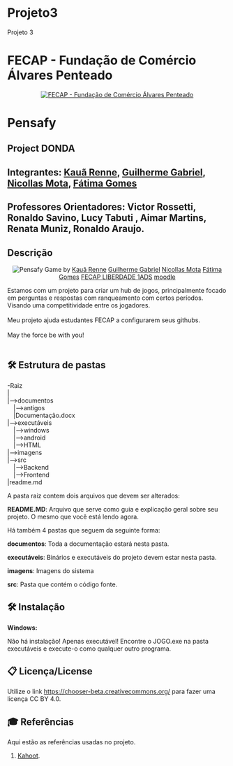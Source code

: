 # Projeto3
Projeto 3

# FECAP - Fundação de Comércio Álvares Penteado

<p align="center">
<a href= "https://www.fecap.br/"><img src="https://encrypted-tbn0.gstatic.com/images?q=tbn:ANd9GcRhZPrRa89Kma0ZZogxm0pi-tCn_TLKeHGVxywp-LXAFGR3B1DPouAJYHgKZGV0XTEf4AE&usqp=CAU" alt="FECAP - Fundação de Comércio Álvares Penteado" border="0"></a>
</p>

# Pensafy

## Project DONDA

## Integrantes: <a href="https://www.linkedin.com/in/ikauarenner/">Kauã Renne</a>, <a href="https://www.linkedin.com/in/guilherme-gabriel-a2226b307/">Guilherme Gabriel</a>, <a href="https://www.linkedin.com/in/nicollas-mota-8030b2374/">Nicollas Mota</a>, <a href="https://www.linkedin.com/in/f%C3%A1tima-gomes-19950338a/">Fátima Gomes</a>

## Professores Orientadores: Victor Rossetti, Ronaldo Savino, Lucy Tabuti , Aimar Martins, Renata Muniz, Ronaldo Araujo.

## Descrição

<p align="center">
<img src="https://i.imgur.com/ggq9dRp.png" alt="Pensafy" border="0">
  Game by <a href="https://www.linkedin.com/in/ikauarenner/">Kauã Renne</a> <a rel="license" href="https://www.linkedin.com/in/guilherme-gabriel-a2226b307/">Guilherme Gabriel</a> <a href="https://www.linkedin.com/in/nicollas-mota-8030b2374/">Nicollas Mota</a> <a href="https://www.linkedin.com/in/f%C3%A1tima-gomes-19950338a/">Fátima Gomes</a> <a href="https://www.fecap.br/">FECAP LIBERDADE 1ADS</a> <a href="https://moodle.com/pt-br/">moodle</a>
</p>


Estamos com um projeto para criar um hub de jogos, principalmente focado em perguntas e respostas com ranqueamento com certos períodos. Visando uma competitividade entre os jogadores.
<br><br>
Meu projeto ajuda estudantes FECAP a configurarem seus githubs.
<br><br>
May the force be with you!
<br><br>

## 🛠 Estrutura de pastas

-Raiz<br>
|<br>
|-->documentos<br>
  &emsp;|-->antigos<br>
  &emsp;|Documentação.docx<br>
|-->executáveis<br>
  &emsp;|-->windows<br>
  &emsp;|-->android<br>
  &emsp;|-->HTML<br>
|-->imagens<br>
|-->src<br>
  &emsp;|-->Backend<br>
  &emsp;|-->Frontend<br>
|readme.md<br>

A pasta raiz contem dois arquivos que devem ser alterados:

<b>README.MD</b>: Arquivo que serve como guia e explicação geral sobre seu projeto. O mesmo que você está lendo agora.

Há também 4 pastas que seguem da seguinte forma:

<b>documentos</b>: Toda a documentação estará nesta pasta.

<b>executáveis</b>: Binários e executáveis do projeto devem estar nesta pasta.

<b>imagens</b>: Imagens do sistema

<b>src</b>: Pasta que contém o código fonte.

## 🛠 Instalação

<b>Windows:</b>

Não há instalação! Apenas executável!
Encontre o JOGO.exe na pasta executáveis e execute-o como qualquer outro programa.

## 📋 Licença/License
Utilize o link <https://chooser-beta.creativecommons.org/> para fazer uma licença CC BY 4.0.

## 🎓 Referências

Aqui estão as referências usadas no projeto.

1. <a href="https://kahoot.it/"> Kahoot</a>.

